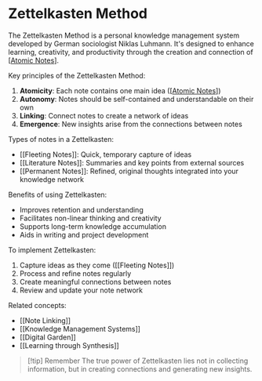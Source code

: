 # Zettelkasten Method

The Zettelkasten Method is a personal knowledge management system developed by German sociologist Niklas Luhmann. It's designed to enhance learning, creativity, and productivity through the creation and connection of [[Atomic Notes]].

Key principles of the Zettelkasten Method:

1. **Atomicity**: Each note contains one main idea ([[Atomic Notes]])
2. **Autonomy**: Notes should be self-contained and understandable on their own
3. **Linking**: Connect notes to create a network of ideas
4. **Emergence**: New insights arise from the connections between notes

Types of notes in a Zettelkasten:
- [[Fleeting Notes]]: Quick, temporary capture of ideas
- [[Literature Notes]]: Summaries and key points from external sources
- [[Permanent Notes]]: Refined, original thoughts integrated into your knowledge network

Benefits of using Zettelkasten:
- Improves retention and understanding
- Facilitates non-linear thinking and creativity
- Supports long-term knowledge accumulation
- Aids in writing and project development

To implement Zettelkasten:
1. Capture ideas as they come ([[Fleeting Notes]])
2. Process and refine notes regularly
3. Create meaningful connections between notes
4. Review and update your note network

Related concepts:
- [[Note Linking]]
- [[Knowledge Management Systems]]
- [[Digital Garden]]
- [[Learning through Synthesis]]

> [!tip] Remember
> The true power of Zettelkasten lies not in collecting information, but in creating connections and generating new insights.


[//begin]: # "Autogenerated link references for markdown compatibility"
[Atomic Notes]: <Zettels/Atomic Notes.md> "Zettels/Atomic Notes"
[//end]: # "Autogenerated link references"
